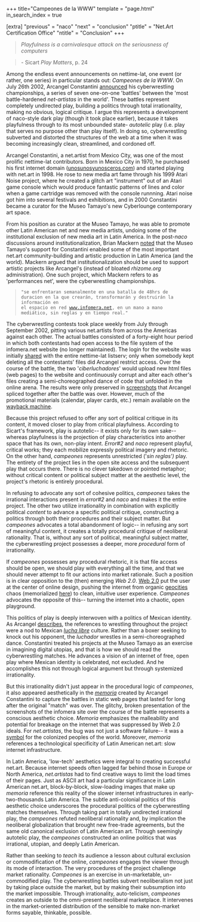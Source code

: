 +++
title="Campeones de la WWW"
template = "page.html"
in_search_index = true


[extra]
"previous" = "naco"
"next" = "conclusion"
"ptitle" = "Net.Art Certification Office"
"ntitle" = "Conclusion"
+++
> *Playfulness is a carnivalesque attack on the seriousness of computers*

> *-* Sicart *Play Matters*, p. 24

Among the endless event announcements on nettime-lat, one event (or rather, one series) in particular stands out: *Campeones de la WWW*. On July 26th 2002, Arcangel Constantini [announced](https://nettime.org/Lists-Archives/nettime-lat-0207/msg00085.html) his cyberwrestling championships, a series of seven one-on-one 'battles' between the 'most battle-hardened *net-artistas* in the world'. These battles represent completely undirected play, building a politics through total irrationality, making no obvious, logical critique. I argue this represents a development of naco-style dark play (though it took place earlier), because it takes playfulness through to its most unbounded state- *autotelic* play (i.e. play that serves no purpose other than play itself). In doing so, cyberwrestling subverted and distorted the structures of the web at a time when it was becoming increasingly clean, streamlined, and cordoned off.

Arcangel Constantini, a net.artist from Mexico City, was one of the most prolific nettime-lat contributors. Born in Mexico City in 1970, he purchased his first internet domain ([unosunosyunosceros.com](https://unosunosyunosceros.com)) and started playing with net.art in 1998. He rose to new media art fame through his 1999 Atari Noise project, where he created a glitch art "instrument" out of an Atari game console which would produce fantastic patterns of lines and color when a game cartridge was removed with the console runnning. Atari noise got him into several festivals and exhibitions, and in 2000 Constantini became a curator for the Museo Tamayo's new Cyberlounge contemporary art space.

From his position as curator at the Museo Tamayo, he was able to promote other Latin American net and new media artists, undoing some of the institutional exclusion of new media art in Latin America. In the post-*naco* discussions around institutionalization, Brian Mackern [noted](https://nettime.org/Lists-Archives/nettime-lat-0303/msg00030.html) that the Museo Tamayo's support for Constantini enabled some of the most important net.art community-building and artistic production in Latin America (and the world). Mackern argued that institutionalization should be used to support artistic projects like Arcangel's (instead of bloated *rhizome.org* administration). One such project, which Mackern refers to as 'performances net', were the cyberwrestling championships.

> <code>"se enfrentaran semanalmente en una batalla de 48hrs de duracion en la que crearán, transformarán y destruirán la información en el espacio en red www.infomera.net, en un mano a mano mediático, sin reglas y en tiempo real."</code>

The cyberwrestling contests took place weekly from July through September 2002, pitting various net.artists from across the Americas against each other. The actual battles consisted of a forty-eight hour period in which both contestants had open access to the file system of the infomera.net website (no longer maintained). The login for the website was initially [shared](https://nettime.org/Lists-Archives/nettime-lat-0105/msg00091.html) with the entire nettime-lat listserv; only when somebody kept deleting all the contestants' files did Arcangel restrict access. Over the course of the battle, the two '*ciberluchadores*' would upload new html files (web pages) to the website and continuously corrupt and alter each other's files creating a semi-choreographed dance of code that unfolded in the online arena. The results were only preserved in [screenshots](http://www.arc-data.net/inmerso/infomera/memoria/) that Arcangel spliced together after the battle was over. However, much of the promotional materials (calendar, player cards, etc.) remain available on the [wayback machine](https://web.archive.org/web/20021208211809/http://www.museotamayo.org/inmerso/infomera/index.htm).

Because this project refused to offer any sort of political critique in its content, it moved closer to play from critical playfulness. According to Sicart's framework, play is autotelic-- it exists only for its own sake-- whereas playfulness is the projection of play characteristics into another space that has its own, non-play intent. *Error#2* and *naco* represent playful, critical works; they each mobilize expressly political imagery and rhetoric. On the other hand, *campeones* represents unrestricted ('*sin reglas')* play. The entirety of the project lies in the open site access and the subsequent play that occurs there. There is no clever takedown or pointed metaphor; without critical content or political subject matter at the aesthetic level, the project's rhetoric is entirely procedural.

In refusing to advocate any sort of cohesive politics, *campeones* takes the irrational interactions present in *error#2* and *naco* and makes it the entire project. The other two utilize irrationality in combination with explicitly political *content* to advance a specific political critique, constructing a politics through both their procedures and their subject matter. But *campeones* advocates a total abandonment of logic-- in refusing any sort of meaningful content, it creates a totally procedural critique of neoliberal rationality. That is, without any sort of political, meaningful subject matter, the cyberwrestling project possesses a deeper, more *procedural* form of irrationality.

If *campeones* possesses any procedural rhetoric, it is that file access should be open, we should play with everything all the time, and that we should never attempt to fit our actions into market rationale. Such a position is in clear opposition to the (then) emerging *Web 2.0*. [Web 2.0](https://en.wikipedia.org/wiki/Web_2.0) put the user at the center of online design, pushing the internet from organic [geocities](https://en.wikipedia.org/wiki/Yahoo!_GeoCities) chaos (memorialized [here](https://www.cameronsworld.net/)) to clean, intuitive user experience. *Campeones* advocates the opposite of this-- turning the internet into a chaotic, open playground.

This politics of play is deeply interwoven with a politics of Mexican identity. As Arcangel [describes](http://www.petitemort.org/issue03/23_ephemeral-arcangel/index.shtml), the references to wrestling throughout the project were a nod to Mexican [*lucha libre*](https://en.wikipedia.org/wiki/Lucha_libre) culture. Rather than a boxer seeking to knock out his opponent, the *luchador* wrestles in a semi-choreographed dance. Constantini treated his projects at the Museo Tamayo as an exercise in imagining digital utopias, and that is how we should read the cyberwrestling matches. He advances a vision of an internet of free, open play where Mexican identity is celebrated, not excluded. And he accomplishes this not through logical argument but through systemized irrationality.

But this irrationality didn't just appear in the procedural logic of *campeones*, it also appeared aesthetically in the [*memoria*](http://www.arc-data.net/inmerso/infomera/memoria/sbvsrs/s41/svr41.htm) created by Arcangel Constantini to capture the battles in static web pages that lasted for long after the original "match" was over. The glitchy, broken presentation of the screenshots of the infomera site over the course of the battle represents a conscious aesthetic choice. *Memoria* emphasizes the malleability and potential for breakage on the internet that was suppressed by Web 2.0 ideals. For *net.artistas*, the bug was not just a software failure-- it was a [symbol](https://nettime.org/Lists-Archives/nettime-lat-0010/msg00044.html) for the colonized peoples of the world. Moreover, *memoria* references a technological specificity of Latin American net.art: slow internet infrastructure.

In Latin America, 'low-tech' aesthetics were integral to creating successful net.art. Because internet speeds often lagged far behind those in Europe or North America, *net.artistas* had to find creative ways to limit the load times of their pages. Just as ASCII art had a particular significance in Latin American net.art, block-by-block, slow-loading images that make up *memoria* reference this reality of the slower internet infrastructures in early-two-thousands Latin America. The subtle anti-colonial politics of this aesthetic choice underscores the procedural politics of the cyberwrestling matches themselves. Through taking part in totally undirected irrational play, the *campeones* refuted neoliberal rationality and, by implication the neoliberal globalization that brought new free-trade agreements, but the same old canonical exclusion of Latin American art. Through seemingly autotelic play, the *campeones* constructed an online politics that was irrational, utopian, and deeply Latin American.

Rather than seeking to *teach* its audience a lesson about cultural exclusion or commodification of the online, *campeones* engages the viewer through its mode of interaction. The very procedures of the project challenge market rationality. *Campeones* is an exercise in un-marketable, un-commodified play. The cyberwrestling battles subvert neoliberalism not just by taking place outside the market, but by making their subsumption into the market impossible. Through irrationality, auto-telicism, *campeones* creates an outside to the omni-present neoliberal marketplace. It intervenes in the market-oriented distribution of the sensible to make non-market forms sayable, thinkable, possible.
